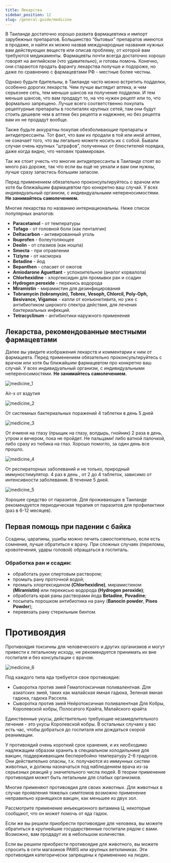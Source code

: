 ```yaml
---
title: Лекарства
sidebar_position: 12
slug: /general-guide/medicine
---
```



В Таиланде достаточно хорошо развита фармацевтика и импорт зарубежных препаратов. Большинство “бытовых” препаратов имеются в продаже, и найти их можно назвав международные названия нужных вам действующих веществ или описав проблему, от которой вам требуются медикаменты. Фармацевты почти всегда достаточно хорошо говорят на английском (что удивительно), и готовы помочь. Конечно, они стараются продать фарангу лекарства получше и подороже, но даже по сравнению с фармацевтами РФ - местные более честны.

Однако будьте бдительны, в Таиланде часто можно встретить подделки, особенно дорогих лекарств. Чем лучше выглядит аптека, и чем серьезнее сеть, тем меньше шансов на получение подделки. И тем меньше шансов, что вам продадут то, на что нужен рецепт или то, что формально запрещено. Лучше всего соответственно покупать рецептурные препараты в госпиталях крупных сетей, там они будут стоить дешевле чем в аптеке без рецепта и надежнее, но без рецепта вам их не продадут вообще. 

Также будьте аккуратны покупая обезболивающие препараты и антидепрессанты. Тот факт, что вам их продали в той или иной аптеке, не означает того, что вы легально можете носить их с собой. Бывали случаи очень крупных “штрафов”, полученных от блюстителей порядка, даже когда видно, что человек травмирован.

Так же стоит учесть что многие антидепрессанты в Таиланде стоят во много раз дороже, так что если вы ещё не уехали и вам они нужны, лучше сразу запастись большим запасом.

Перед применением обязательно проконсультируйтесь с врачом или хотя бы ближайшим фармацевтом про конкретно ваш случай. У всех индивидуальный организм, с индивидуальными непереносимостями. **Не занимайтесь самолечением.**

Многие лекарства по названию интернациональны. Ниже список популярных аналогов:
- **Paracetamol** - от температуры
- **Tofago** - от головной боли (как пенталгин)
- **Deltacarbon** - активированный уголь
- **Ibuprofen** - болеутоляющее
- **Deolin** - от спазмов (как ношпа) 
- **Smecta** - при отравлении
- **Tiziyne** - от насморка
- **Betadine** - йод 
- **Bepanthen** - спасает от ожогов
- **Amiodarone Aguettant** - успокоительное (аналог корвалола)
- **Chlorhexidine** - хлоргексидин для промывки ран и ссадин
- **Hydrogen peroxide** - перекись водорода
- **Miramistin** - мирамистин для дезинфицирования
- **Tobramycin (tobramycin), Tobrex, Vesoph, Chlorcil, Poly-Oph, Besivance, Vigamox** - капли от конъюнктивита, но уже с антибиотиком широкого спектра действия, для лечения бактериальных инфекций.
- **Tetracyclinum** - антибиотики наружного применения

## Лекарства, рекомендованные местными фармацевтами

Далее вы увидите изображения лекарств и комментарии к ним от фармацевта. Перед применением обязательно проконсультируйтесь с врачом или хотя бы ближайшим фармацевтом про конкретно ваш случай. У всех индивидуальный организм, с индивидуальными непереносимостями. **Не занимайтесь самолечением.**

![medicine_1](../../static/img/medicine_1.png)

Air-x от вздутия

![medicine_2](../../static/img/medicine_2.png)

От системных бактериальных поражений
4 таблетки в день 5 дней

![medicine_3](../../static/img/medicine_3.png)

От ячменя на глазу (прыщик на глазу, волдырь, гнойник)
2 раза в день, утром и вечером, пока не пройдет. 
Не пальцами! либо ватной палочкой, либо сразу из тюбика на глаз. 
Хорошо помогло, за один день все прошло.

![medicine_4](../../static/img/medicine_4.png)

От респираторных заболеваний и не только, природный иммуностимулятор.
4 раз в день , от 2 до 4 таблеток, зависимо от интенсивности заболевания. В течение 5 дней.

![medicine_5](../../static/img/medicine_5.png)

Хорошее средство от паразитов.
Для проживающих в Таиланде рекомендуется периодическая терапия от паразитов для профилактики (раз в 6-12 месяцев).


## Первая помощь при падении с байка

Ссадины, царапины,  ушибы можно лечить самостоятельно, если есть сомнения, лучше обратиться к врачу. При сложных случаях (переломы, кровотечения, удары головой) обращаться в госпиталь.

### Обработка ран и ссадин:

- обработать руки спиртовым раствором;
- промыть рану проточной водой;
- промыть хлоргексидином **(Chlorhexidine)**, мирамистином **(Miramistin)** или перекисью водорода **(Hydrogen peroxide)**;
- обработать края раны растворами йода **Betadine**, **Povadine**;
- посыпать порошком антибиотика на рану (**Banocin powder**, **Pises Powder**);
- перевязать рану стерильным бинтом.

# Противоядия
Противоядия токсичны для человеческого и других организмов и могут привести к летальному исходу, не рекомендуется принимать их вне госпиталя и без консультации с врачом.

![medicine_6](../../static/img/medicine_6.png)

Под каждого типа яда требуется свое противоядие:

- Сыворотка против змей Гематотоксичная поливалентная. Для азиатских змей, таких как малайская ямная гадюка, Зеленая ямная гадюка, гадюка Рассела.
- Сыворотка против змей Нейротоксичная поливалентная Для Кобры, Королевской кобры, Полосатого Крайта, Малайского крайта

Единственные укусы, действительно требующие незамедлительного лечения - это укусы Королевской кобры. В остальных случаях у вас есть час, чтобы добраться до госпиталя или дождаться скорой реанимации.

У противоядий очень короткий срок хранения, и их необходимо надлежащим образом хранить в специальном холодильнике для вакцин, поддерживающим бесперебойно температуру 2-6 градусов. Они действительно опасны, т.к. получаются из иммунных систем животных, и должны назначаться под наблюдением врача из-за серьезных реакций у значительного числа людей. В теории применение противоядия может быть летальным для слабых организмов.

Многие применяют противоядия для своих животных. Для животных в случае проявления тяжелых симптомов возможно применение неправильно хранящихся вакцин, как меньшее из двух зол. 

Рассмотрите применение инъекционного витамина Ц, некоторые сообщают, что он может помочь от яда гадюк. 

Если же вы решили приобрести противоядие для человека, вы можете обратиться в крупнейшие государственные госпитали рядом с вами. Возможно, вам продадут их в небольшом количестве.

Если вы решили приобрести противоядие для животного, вы можете спросить в сети магазинов PAWS или крупных ветклиниках. Эти противоядия категорически запрещены к применению на людях.
